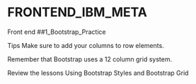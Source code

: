 # FRONTEND_IBM_META
Front end
##1_Bootstrap_Practice

Tips
Make sure to add your columns to row elements.

Remember that Bootstrap uses a 12 column grid system.

Review the lessons Using Bootstrap Styles and Bootstrap Grid
